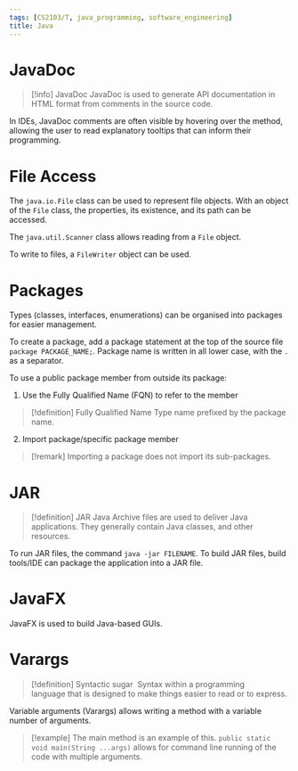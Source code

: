 ```yaml
---
tags: [CS2103/T, java_programming, software_engineering]
title: Java
---
```

# JavaDoc

> [!info] JavaDoc
> JavaDoc is used to generate API documentation in HTML format from comments in the source code.

In IDEs, JavaDoc comments are often visible by hovering over the method, allowing the user to read explanatory tooltips that can inform their programming.

# File Access

The `java.io.File` class can be used to represent file objects. With an object of the `File` class, the properties, its existence, and its path can be accessed.

The `java.util.Scanner` class allows reading from a `File` object.

To write to files, a `FileWriter` object can be used. 
# Packages

Types (classes, interfaces, enumerations) can be organised into packages for easier management. 

To create a package, add a package statement at the top of the source file `package PACKAGE_NAME;`. Package name is written in all lower case, with the `.` as a separator.

To use a public package member from outside its package:

1. Use the Fully Qualified Name (FQN) to refer to the member
   
> [!definition] Fully Qualified Name
> Type name prefixed by the package name.

2. Import package/specific package member

> [!remark] 
> Importing a package does not import its sub-packages. 

# JAR

> [!definition] JAR
> Java Archive files are used to deliver Java applications. They generally contain Java classes, and other resources.

To run JAR files, the command `java -jar FILENAME`. 
To build JAR files, build tools/IDE can package the application into a JAR file.

# JavaFX

JavaFX is used to build Java-based GUIs.

# Varargs

> [!definition] Syntactic sugar
>  Syntax within a programming language that is designed to make things easier to read or to express.

Variable arguments (Varargs) allows writing a method with a variable number of arguments.

> [!example] 
> The main method is an example of this.
> `public static void main(String ...args)` allows for command line running of the code with multiple arguments.

